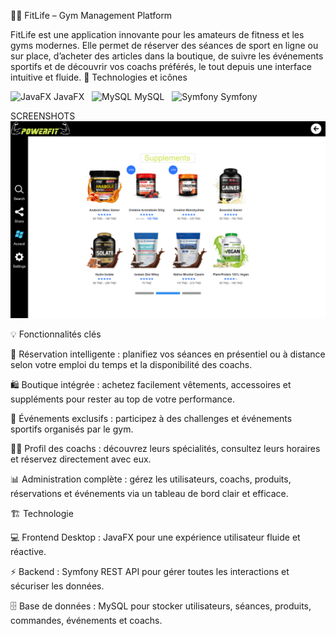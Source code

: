 🏋️‍♂️ FitLife – Gym Management Platform

FitLife est une application innovante pour les amateurs de fitness et les gyms modernes. Elle permet de réserver des séances de sport en ligne ou sur place, d’acheter des articles dans la boutique, de suivre les événements sportifs et de découvrir vos coachs préférés, le tout depuis une interface intuitive et fluide.
🎨 Technologies et icônes

<img src="https://cdn.jsdelivr.net/gh/devicons/devicon/icons/java/java-original.svg" alt="JavaFX" width="30"/> JavaFX  
<img src="https://cdn.jsdelivr.net/gh/devicons/devicon/icons/mysql/mysql-original.svg" alt="MySQL" width="30"/> MySQL  
<img src="https://cdn.jsdelivr.net/gh/devicons/devicon/icons/symfony/symfony-original.svg" alt="Symfony" width="30"/> Symfony



SCREENSHOTS
![image_alt](https://github.com/fathi151/GymAPP/blob/584dace6b51a3a3716bc5bbde6aeec555eb134b9/power6.png)













💡 Fonctionnalités clés

📅 Réservation intelligente : planifiez vos séances en présentiel ou à distance selon votre emploi du temps et la disponibilité des coachs.

🛍️ Boutique intégrée : achetez facilement vêtements, accessoires et suppléments pour rester au top de votre performance.

🎉 Événements exclusifs : participez à des challenges et événements sportifs organisés par le gym.

👨‍🏫 Profil des coachs : découvrez leurs spécialités, consultez leurs horaires et réservez directement avec eux.

📊 Administration complète : gérez les utilisateurs, coachs, produits, réservations et événements via un tableau de bord clair et efficace.

🏗️ Technologie

💻 Frontend Desktop : JavaFX pour une expérience utilisateur fluide et réactive.

⚡ Backend : Symfony REST API pour gérer toutes les interactions et sécuriser les données.

🗄️ Base de données : MySQL pour stocker utilisateurs, séances, produits, commandes, événements et coachs.


